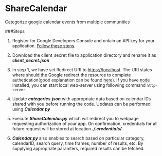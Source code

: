 # ShareCalendar
Categorize google calendar events from multiple communities

###Steps

1.  Register for Google Developers Console and ontain an API key for your application. [Follow these steps](https://developers.google.com/google-apps/calendar/quickstart/python).

2.  Download the client_secret file to application directory and rename it as ***client_secret.json***

3.  In step 1, we have set Redirect URI to [https://localhost](https://localhost). The URI states where should the Google redirect the resource to complete authetication(good explanation can be found [here](http://architecture-soa-bpm-eai.blogspot.com/2012/08/oauth-20-for-my-ninth-grader.html)). If you have [node](https://nodejs.org/) installed, you can start local web-server using following command 
		```
		http-server
		```

4.  Update ***categories.json*** with appropriate data based on calendar IDs shared with you before running the code. Updates can be performed using ***Calendar.py***

5.  Execute ***ShareCalendar.py*** which will redirect you to webpage requesting authorization of your app. On confirmation, credentials for all future request will be stored at location ***./.credentials/***

6.  ***Calendar.py*** also enables to search based on particular category, calendarID, search query, time frames, number of results, etc. By supplying appropriate paramters, required results can be fetched.

